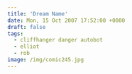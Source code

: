 ```yaml
---
title: 'Dream Name'
date: Mon, 15 Oct 2007 17:52:00 +0000
draft: false
tags:
  - cliffhanger danger autobot
  - elliot
  - rob
image: /img/comic245.jpg
---
```


